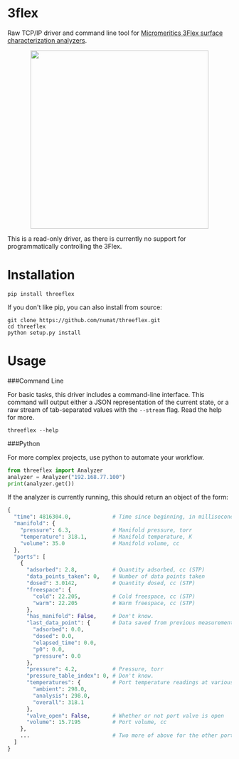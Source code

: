 3flex
=====

Raw TCP/IP driver and command line tool for [Micromeritics 3Flex surface characterization analyzers](http://www.micromeritics.com/Product-Showcase/3Flex-Surface-Characterization-Analyzer.aspx).

<p align="center">
  <img src="http://www.micromeritics.com/Repository/Images/3500_front_small.jpg" height="400" />
</p>

This is a read-only driver, as there is currently no support for
programmatically controlling the 3Flex.

Installation
============

```
pip install threeflex
```

If you don't like pip, you can also install from source:

```
git clone https://github.com/numat/threeflex.git
cd threeflex
python setup.py install
```

Usage
=====

###Command Line

For basic tasks, this driver includes a command-line interface. This command
will output either a JSON representation of the current state, or a raw stream
of tab-separated values with the `--stream` flag. Read the help for more.

```
threeflex --help
```

###Python

For more complex projects, use python to automate your workflow.

```python
from threeflex import Analyzer
analyzer = Analyzer("192.168.77.100")
print(analyzer.get())
```

If the analyzer is currently running, this should return an object of the form:

```python
{
  "time": 4816304.0,             # Time since beginning, in milliseconds
  "manifold": {
    "pressure": 6.3,             # Manifold pressure, torr
    "temperature": 318.1,        # Manifold temperature, K
    "volume": 35.0               # Manifold volume, cc
  },
  "ports": [
    {
      "adsorbed": 2.8,           # Quantity adsorbed, cc (STP)
      "data_points_taken": 0,    # Number of data points taken
      "dosed": 3.0142,           # Quantity dosed, cc (STP)
      "freespace": {
        "cold": 22.205,          # Cold freespace, cc (STP)
        "warm": 22.205           # Warm freespace, cc (STP)
      },
      "has_manifold": False,     # Don't know.
      "last_data_point": {       # Data saved from previous measurement
        "adsorbed": 0.0,
        "dosed": 0.0,
        "elapsed_time": 0.0,
        "p0": 0.0,
        "pressure": 0.0
      },
      "pressure": 4.2,           # Pressure, torr
      "pressure_table_index": 0, # Don't know.
      "temperatures": {          # Port temperature readings at various points
        "ambient": 298.0,
        "analysis": 298.0,
        "overall": 318.1
      },
      "valve_open": False,       # Whether or not port valve is open
      "volume": 15.7195          # Port volume, cc
    },
    ...                          # Two more of above for the other ports
  ]
}
```
